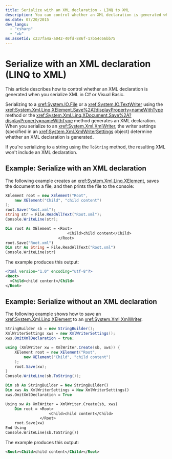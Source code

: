 ```yaml
---
title: Serialize with an XML declaration - LINQ to XML
description: You can control whether an XML declaration is generated when you serialize XML in C# or Visual Basic.
ms.date: 07/20/2015
dev_langs:
  - "csharp"
  - "vb"
ms.assetid: c237fa4a-a042-40fd-886f-17b54c66bb75
---
```


# Serialize with an XML declaration (LINQ to XML)

This article describes how to control whether an XML declaration is generated when you serialize XML in C# or Visual Basic.

Serializing to a <xref:System.IO.File> or a <xref:System.IO.TextWriter> using the <xref:System.Xml.Linq.XElement.Save%2A?displayProperty=nameWithType> method or the <xref:System.Xml.Linq.XDocument.Save%2A?displayProperty=nameWithType> method generates an XML declaration. When you serialize to an <xref:System.Xml.XmlWriter>, the writer settings (specified in an <xref:System.Xml.XmlWriterSettings> object) determine whether an XML declaration is generated.

If you're serializing to a string using the `ToString` method, the resulting XML won't include an XML declaration.

## Example: Serialize with an XML declaration

The following example creates an <xref:System.Xml.Linq.XElement>, saves the document to a file, and then prints the file to the console:

```csharp
XElement root = new XElement("Root",
    new XElement("Child", "child content")
);
root.Save("Root.xml");
string str = File.ReadAllText("Root.xml");
Console.WriteLine(str);
```

```vb
Dim root As XElement = <Root>
                           <Child>child content</Child>
                       </Root>
root.Save("Root.xml")
Dim str As String = File.ReadAllText("Root.xml")
Console.WriteLine(str)
```

The example produces this output:

```xml
<?xml version="1.0" encoding="utf-8"?>
<Root>
  <Child>child content</Child>
</Root>
```

## Example: Serialize without an XML declaration

The following example shows how to save an <xref:System.Xml.Linq.XElement> to an <xref:System.Xml.XmlWriter>.

```csharp
StringBuilder sb = new StringBuilder();
XmlWriterSettings xws = new XmlWriterSettings();
xws.OmitXmlDeclaration = true;

using (XmlWriter xw = XmlWriter.Create(sb, xws)) {
    XElement root = new XElement("Root",
        new XElement("Child", "child content")
    );
    root.Save(xw);
}
Console.WriteLine(sb.ToString());
```

```vb
Dim sb As StringBuilder = New StringBuilder()
Dim xws As XmlWriterSettings = New XmlWriterSettings()
xws.OmitXmlDeclaration = True

Using xw As XmlWriter = XmlWriter.Create(sb, xws)
    Dim root = <Root>
                   <Child>child content</Child>
               </Root>
    root.Save(xw)
End Using
Console.WriteLine(sb.ToString())
```

The example produces this output:

```xml
<Root><Child>child content</Child></Root>
```
